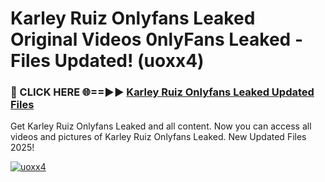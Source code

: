 # Karley Ruiz Onlyfans Leaked Original Videos 0nlyFans Leaked - Files Updated! (uoxx4)

<h3>🔴 CLICK HERE 🌐==►► <a href="https://tinyurl.com/4seja8ks" rel="nofollow">Karley Ruiz Onlyfans Leaked Updated Files</a></h3>

Get Karley Ruiz Onlyfans Leaked and all content. Now you can access all videos and pictures of Karley Ruiz Onlyfans Leaked. New Updated Files 2025!

[![uoxx4](https://i.imgur.com/EWjZXRe.gif)](https://tinyurl.com/4seja8ks)
